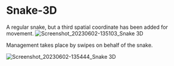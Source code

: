 # Snake-3D
A regular snake, but a third spatial coordinate has been added for movement.
![Screenshot_20230602-135103_Snake 3D](https://github.com/Gefist/Snake-3D/assets/99269572/66ca3e81-1b7f-41bf-9810-5b5b8db733d5)

Management takes place by swipes on behalf of the snake.

![Screenshot_20230602-135444_Snake 3D](https://github.com/Gefist/Snake-3D/assets/99269572/b62ef8ac-956a-4144-b3e4-00242e8bfe9b)

